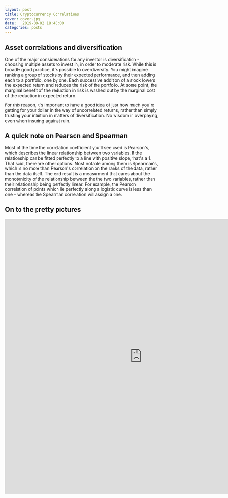 ```yaml
---
layout: post
title: Cryptocurrency Correlations
cover: cover.jpg
date:   2019-09-02 18:40:00
categories: posts
---
```


## Asset correlations and diversification

  One of the major considerations for any investor is diversification - choosing multiple assets to invest in, in order to moderate risk. While this is broadly good practice, it's possible to overdiversify. You might imagine ranking a group of stocks by their expected performance, and then adding each to a portfolio, one by one. Each successive addition of a stock lowers the expected return and reduces the risk of the portfolio. At some point, the marginal benefit of the reduction in risk is washed out by the marginal cost of the reduction in expected return.
  
  For this reason, it's important to have a good idea of just how much you're getting for your dollar in the way of uncorrelated returns, rather than simply trusting your intuition in matters of diversification. No wisdom in overpaying, even when insuring against ruin.

## A quick note on Pearson and Spearman

  Most of the time the correlation coefficient you'll see used is Pearson's, which describes the linear relationship between two variables. If the relationship can be fitted perfectly to a line with positive slope, that's a 1. That said, there are other options. Most notable among them is Spearman's, which is no more than Pearson's correlation on the ranks of the data, rather than the data itself. The end result is a measurment that cares about the monotonicity of the relationship between the the two variables, rather than their relationship being perfectly linear. For example, the Pearson correlation of points which lie perfectly along a logistic curve is less than one - whereas the Spearman correlation will assign a one.
  
## On to the pretty pictures

<iframe src="https://vega.github.io/editor/#/url/vega-lite/N4KABGBEDGD2B2AzAlgc0gLjMSA3ZApgO6baRHIAmALgBakAsADEwDRS0Fq3WkDMLAL7tIAWwCGAJwDWpHNViwANtWQAHUvACuSpYOHgolcdXFzI8caIKlIx0wFpKAdmgAOAEwBGL5QBGzkwEAKziIYiIHgBsDFEE4uIAnNDibi6IkAYQYlKyWJCSBNC8rIaQBPBwlMjw6FigENlwSrCScoaNUNQAnmo2+QCOWuLwqqaquDalndkoBEqUtn1SAM4IAPpwkoVKJsgIkNMzkCspSv1kp5zWtn6SsETwfkpaBKiFFZkdYFmNkArKVQaLAAbW+EAaM2yPT6tiGIzGe0mh3BfzmCyW8Uka3gm1aOz2ByOUP+yGo51sAAUsTiwFsCaoDqjfp1ISSYRdIPDRmSkVNUbNCBj8itlpIJLj6fNCfAUVDoWSKfkAMpiiV0-HSxmy5nfAC6xKgAA9zBzbPBYKIauIlIcoOjFvkABoAYVgNRWmUNkG6pt6nItVsstpEDtsAE03R6vhBfpBONxeFhgsE2GUxkqoABZXIEagpNRgN3bLX7eArMCIVpgAAqsELXiYRckvQU0C0JcqhE9R3IVDopBTaeyABIrgQJLYeNQ1CsMAB6eeTVDiAB0qDJtC0flX+3n44kS7e4gcSjJBCXfFXDFXTFXACscXKjCZxCs8576t87K+nK5PD4-iBCEYTBBE0SxPESQpGkzgZKCqJsscrruuWtxknANTPiSkaoZ+UB+BhqHYccYo4niJa7NqpBeIanQnGqIwUQyZY0cydHYAKUAodG+SEfmxEcdkuG8VAeacIUWiiCR9FkRsUpUaxWB3m4XjBHwKbOG4iTMHwDAeLEQlQKKWISsxpYHMpq5uEwjZeFE2nOHpWluG4zjsYhXGQDxaF8URWFGZAIm+VAkjqGoFKBXJkqaopllgHegQeEwDCJIkLleB4iQeMEHiBSZUhmQpMqkIlsRMNlbkph4AhMJ4HlQkh9E+fhkD8ZhsqBcFrXtahDgpCs9BRTS8mxSVVnOA5lVuMEURMFEwSJHwHhuPljExZR40JauzjBPZUQeNEWneHtM0NTMTV-C16ECQFXndbYZ7UEUgledF5lxbKE0pc4zheDNs1eHwzhpVEa2mUxxXUVZUSBHtfBRDpBl7cEDBeOdrJeddfm3Z191RiF-ziQQbTDaso2bdDYAOHeKV8IkTC-UwAg2cETkxAw4OFZDY1U7T6k1X9x2JGz0R8OjUIso0l3ZNjBH+Xj8pQA9fmWJUL13UrkDvVDSnbQwWni7DzgMAwfDLXZfBc+KPOU3rd76a5fCeKmqMsOVDAY9LWMEz1CsyX8KtibAPZvSNG0sfFiVA8lrnuywnhudbRW8-bq6I39yV-W4Glo1l7mSxxMvcb7N0dQHwmlzjHX9W+tAOCsuAV1AOup1Hq7OwdOcLYkUQI2zmXJ7bkdfdtbMsN4k1w+pelRF7EI+3hZevVrQcwFIxgWs32vhx9W13g50QxIns1o+lzhDxHFmjwf9Nm-DKVs5NiTz5xWty+UdAkwQUnb2vvWa3lDvcmV9PqlWsmpDSbNtK6X0oZLyBUbagP3tZWytkppOQNq5Nyr9i7eSrmJL+klpJdQIZ-CSP8SFhxAXvKmtEEHrVoXrCWMwpYL3fmQ4mxC-5kLCmoCK-Itatztu3GyMQvC91TBI7S9NEiXyYaI5a3gNKOViFPXBi9RLkO-r-UhS9q59QGkNah2IKYj3AZNNGZtTaQOSqlYI8jdbty0n3P6+lfoMHUqjT2hdPIcP0YQihuj8YBMgE9DWisgHCPMRNRIbh9LzSzjZOJVsGEQ2QXzHasN-p1XSm4OaTBUYF1YUXTRhMuGUJ4aE56RDt7ROvqQGmt575o0fswSBjZOZpO5hkvWTTbKLU8X9FKzN7Ipi8MUzobC35AI-hU4Jq8yGETVtACJdTd5OJvquFMulgYTK0nElJji25bINgPZ24tgbORqho-xWj5lUMWaEggId1k0M2eAnOuV4mNkGZNDwF9ulIIUVsl2bl0GLQme7HxJS-GzM4UQypeitEAPgLXQaDcm5k1Mb09uZsHITIMvZRO4t6Fa0QSnERWy5q5z7v3WGaN6a3Phc8xFCygFrxSJITesA3k4pBZ8nwQMlEAvUgbFKxyqUWLhiDBGbjPGpjnr4xqZTWp8IEVUlF-tsXkQ+d9OxaUMpZRynlIFlKYnbRNnNSqu1cq1Xqsqi6qrbDqsiiE+5bLHlRI2Scz580z4LVsoc2RkqLUqSUUDYIqjYaw2ZSSD+rrBEct4eFN1QifVSqwGSoBFLh4NKzXG5CKb+FpuTaE1F6LjHpveb6mGOdrHA3dokeyTlQ35stYjAWTkfAmuBoW5qxaNXIsJuE8uOqzHtsSoUrK2ltI6RnmzNtYCJpmxyqbeJQ5nIsKmaUu5hNE2asJjUiSfLdW1uprTA6P1ZoLVco2ZmgLyWML1Re5p0R4l1VGRVPS5t+1XUHaWnCSzrTqzHSYs9mb9Y-r7tlJaQNXJ-SXSgoZqN-qpjiabJyL9HWYz3Wq1NSagPPNeeO3FWzbU+BFrVApk1Vpmrzcu7aNlCn31mp4JmcS-2ywA4R44-8FaVsxaeidjGHYAsKblEGps75RqQ5kmIEEAWTQKQdbwXGS6hIPcO1qXKeXCbI365gDNFrA2YCDE2cm04gwWlglR2UKoOthSqvDy8aiVsPX7XG+mBUTSmitGac0e7LTo0+9JPnLV7SiKp2GAFTrBHU-g8tAmjEedsA87zL7EriOsWjAWKURaWecfkvZ7iTZeNNglj+FaUvaZdQRjL56D71p-YEfLLbUmhZ6eFrLVGAWkt7ZMxo0y8FVeS3XVLBi3M1fAyJra2aSS5oMwWnD3sXOTbRdNp5WjR0r29TWyDiV4laU8UDOqql0pg3o0tjtXcsrjLyTZyrwHcbudq-kY9JMGuQf6QbSqLAha2TUs4U1nXgUvv6cDZKXh9JRpGSDTjK32Esq1S9zbZatUrLWaR7r15gYzRcf96HOkumg-NZO68pt8X-UbTVc7g3Yy7uR4Tar423vB1DtW-lmWdog1+bEbwc184OKuzjlxni532R7WMp7SXUes-dczsbGLG5fbDRT6B-n73RAZh1nNz7GvpySgzGzyUdLGxlyjmuaOiNaN0yMXl2PueTTqgbFtA9dKXdJwxlBJsUpRDUgCnuTAspKqc06tbUAduAJt4rrzjuDeBANtnFM-vgag0K9SuGQNEZwJRmjC3I7zxga2+Uz1qvycg3iclK9WkHO64W-rg7WTs65IJyx+nPxGfxrIVHyJMf8Mlt47JDNau4YzsOfO82i6RdO9Xd4jdqYt0F9ar3ib8s5eDXL6JnaR2N2nbvRdjPFiosrTu3tB7qNl+PSL7t-v1-nrF721z8983jiLfC9uobXei2hNX2zomtS8eTeLAvcPgwOM098zMng9eb+jeFq-Su06Us0vc2kDkuUBkV++Qf+CufsmOj+JI9S2+UaB0DA8SaUKUBk3aR+VkN6C08G+kS0M0PgmBkeN+0efGnCJGM212KkwqpBQ4PgCGtk1BTGjMbMekpBSi+SK0LBYSbBfeHBsuVudcQmQBauaMmUkudUyUOUKYIhd4Ua2UQMmUAg0OH6MKO6cK3ev+8ha+683K9uW+PuDMv00OQM-B8S4s+hzejBZmLh-0NyiOMy1hWiH2pMOBrmChw++28BtMZsLhgQLMhS7Mps3hhSy0eywsosfcn+DOVhP+oRXCdh6Wah7aP2ucnSbsHSEqM+56-Sak86wyukYye0Hew2zq72RR-+Wm3B4W-SV6ZyUWUaqkLAwMIhP276zANk4s36ZsfAshYRdhLOm+pRjGP2IMK0hOgQPgos4xtMkOtkMONkfhCOYeuGTOrUix-+2BnOEGauIB-uhKEBGkUBNUext4iBu0iMU0aBh0FhX++RA61SXRERnRgBvRL6r+9E7+kJCxIJJeuBIwqy+BpEI+5OIBi0fcuW4+KUOc7xjYiBK0-u80sMFUB0cJ4JCJaWXBtxs2VM-SsOOULAsMJqk0UJfwMJdRtMmUaU5s3gEi7sTJuRnegJ-6wJlJ6OseyhyuWKEJXJt4ka-0DKzMfuoqMB0JcBZR+xB0cSuUUWvcC0RsFJJ6-+duW8qxW0DJQaxsBkniDkZJwuXu12EOwOTkWU+kBSNUwMoelhzmFx6EeBt+ihluQZ0Rz+TetmLaJscx3gtk6pHJmp2+jsOcLsLG7sc0-xeRfpIRiugZ7B9Ea8JRcpTeOyzMmRBys68Z2QnJEZu0f0FyQMmCwO8xQRI2wGeZURgcPGThmSDaMGWUlyCG7J1ZiZyGbMqGM0DmmGTKrZHR8sHZSxSuVaT+dx5OZsWk0CNGROqRtREZlOCM1OSUzsEibR3+QJGOSJWOoJrBD+oZfwhBKCxBBkZBDMcCVBu5autB8MVejBe0wp7REebUIGyJd5lc4pJpxZ9xFUmJekAehyuJVZxko59Jd4BJi0RJjYUWgQvcHgshyyl5KJBZ7ZBFoFLcaJjGw5SFYWsJs5gF+FoGpFQUnBHOK5dJacYqM8IsIsAKAuciH55O5+4BQsNUJJrkeFwFV5VJ62gmKuFpmSGk2S48HpZ8FUj6eu1FBuLxZshSzaOSLAbM4lC5ppG8jhclacBsaB+O5sMis03h7imUBkxO2e3ap5op3GxGLFd+62PZVmMcZ28c2hSc-F2+GcmUjM1OqG+cshLynlwZpeQSXqBB5FKCXyK0rSfyB0alDeGlTeYK2xPcUKKUmZIp2ZBR5SNJkpA+Q6kFFe4yEi6kzJ-2Dk3hzGqMUCh8HGbg0VFVXl6+0py5SVMRFevOLGB09kweSB3hYuhhzajxAu8WtF-p+QMVdhNxrFPBEC5s-BUi-04KlFDEOVauNkdZEhOch00hXVi1OZrUK1-+VxNVax-MNkTJ80wOkm-u7xtkWUS0FsApFBUi3VsVRFSWRlD1j5eknFi0kmvF3hglK0wlAgUWYlV1ZVN1PVcVaNQN95yVdCIh-5Z5Yp9y6NwNIZU2KhslYNvZ0OzJqMs0tG0Z3hqmAg4sHixOP6gNdhZpDulNVmIsnitpOkLupBWVsBh1FeBShx+SP15y4lG+9cFNUlfVjFD58lF1-cvc-cmcsNrWk8pJKYW1PpAJpV55Uphi5Nspit2i3CZleKCMqkwOaMh8OcPgjNzMqMdKC0DKQM2GZxq2S1StZNMpdhPRtJG17iEmAKbN86IW6lXW3OCmCmv0UWzJh0+NblGmpNG25ti5ctPleKQyicIxweiMzMjNRu80qMpuairlxthNptgd8tFtlV9+kl61OOGhAujYngweKYjpsdYOBuhhyiJhktzAxVAF-tQFctqh15ABEFodfR3JGkSpvuAg-Ou0iFB1cd8pzMOpM0R8Bp6k9kst-VM9lt9FIF+Z2NQ12+Clf0SlEEAp6U3hWlAgkKelyRJ9ZtQd-+t1PNeK1NFddp9NO5TpOOTNoyrN0mZsX9DdZ9zd0lRi8Dg14ZFq+1NZaDsDWdP9s9XNedWy9MzsKBS0xOWc6DyF7FvcS0Kpng9iPtvp4ek9eD-+qK+D4Ch8UWpBK0p8J5ItGpYtIVd8y9a9T8iMshzDs9RZC93OqkPgfJh0G94qJO-dZO2+TMbMS02SpsQ4htWZjD11tgEjltIdbdMjIyxmS0vu5myj2V29Te1mRSXy2kpujmDD5xBj+QRjCDAd2DA1qJN9Puc0R2bubiu9U1Y9-u71i0E1ujJV+jqNhjJl5ps9a1KDq5ajCRbhekM0nh5DAjgTsqH6IM4V0B4jST3Nlt910jO9Uivcv0tpbGDpn1kObpSMnp5sk0ZTDhyT59ElhF19qDa5tGUa4hRDCldlAKDlqUNicqLNXTemv9xNAz6TzhtNAtUx66fDCZ+TmSzuLAZhiMU+9Z8zpls9yxjdbDVkhDqBMipD4VsNVDzN2hdDJzPT3j9hCz-9o8eTdjmDks+ohgggIAggQAA/view" width="900" height="900" style="border: none;"></iframe>
